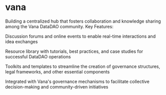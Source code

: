 # vana
Building a centralized hub that fosters collaboration and knowledge sharing among the Vana DataDAO community.
Key Features:

Discussion forums and online events to enable real-time interactions and idea exchanges

Resource library with tutorials, best practices, and case studies for successful DataDAO operations

Toolkits and templates to streamline the creation of governance structures, legal frameworks, and other essential components

Integrated with Vana's governance mechanisms to facilitate collective decision-making and community-driven initiatives
